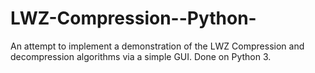 # LWZ-Compression--Python-
An attempt to implement a demonstration of the LWZ Compression
and decompression algorithms via a simple GUI.
Done on Python 3.
